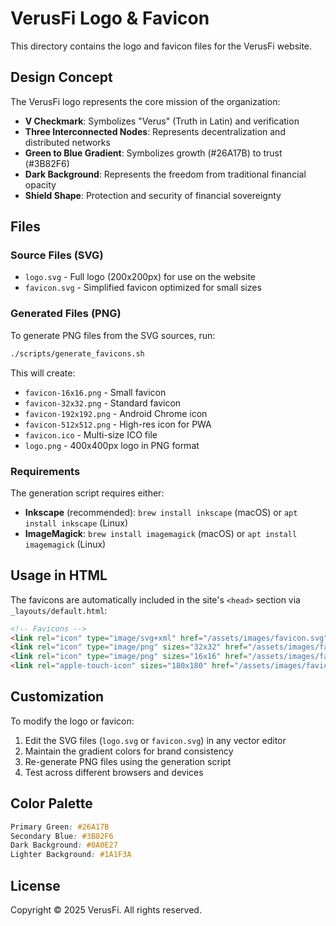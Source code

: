 # VerusFi Logo & Favicon

This directory contains the logo and favicon files for the VerusFi website.

## Design Concept

The VerusFi logo represents the core mission of the organization:

- **V Checkmark**: Symbolizes "Verus" (Truth in Latin) and verification
- **Three Interconnected Nodes**: Represents decentralization and distributed networks
- **Green to Blue Gradient**: Symbolizes growth (#26A17B) to trust (#3B82F6)
- **Dark Background**: Represents the freedom from traditional financial opacity
- **Shield Shape**: Protection and security of financial sovereignty

## Files

### Source Files (SVG)
- `logo.svg` - Full logo (200x200px) for use on the website
- `favicon.svg` - Simplified favicon optimized for small sizes

### Generated Files (PNG)
To generate PNG files from the SVG sources, run:

```bash
./scripts/generate_favicons.sh
```

This will create:
- `favicon-16x16.png` - Small favicon
- `favicon-32x32.png` - Standard favicon
- `favicon-192x192.png` - Android Chrome icon
- `favicon-512x512.png` - High-res icon for PWA
- `favicon.ico` - Multi-size ICO file
- `logo.png` - 400x400px logo in PNG format

### Requirements

The generation script requires either:
- **Inkscape** (recommended): `brew install inkscape` (macOS) or `apt install inkscape` (Linux)
- **ImageMagick**: `brew install imagemagick` (macOS) or `apt install imagemagick` (Linux)

## Usage in HTML

The favicons are automatically included in the site's `<head>` section via `_layouts/default.html`:

```html
<!-- Favicons -->
<link rel="icon" type="image/svg+xml" href="/assets/images/favicon.svg">
<link rel="icon" type="image/png" sizes="32x32" href="/assets/images/favicon-32x32.png">
<link rel="icon" type="image/png" sizes="16x16" href="/assets/images/favicon-16x16.png">
<link rel="apple-touch-icon" sizes="180x180" href="/assets/images/favicon-192x192.png">
```

## Customization

To modify the logo or favicon:

1. Edit the SVG files (`logo.svg` or `favicon.svg`) in any vector editor
2. Maintain the gradient colors for brand consistency
3. Re-generate PNG files using the generation script
4. Test across different browsers and devices

## Color Palette

```css
Primary Green: #26A17B
Secondary Blue: #3B82F6
Dark Background: #0A0E27
Lighter Background: #1A1F3A
```

## License

Copyright © 2025 VerusFi. All rights reserved.

